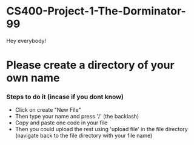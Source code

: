 # CS400-Project-1-The-Dorminator-99

Hey everybody! 

<h1> Please create a directory of your own name </h1> 

<h3> Steps to do it (incase if you dont know) </h3> 

<ul> 
<li> Click on create "New File" </li> 
<li> Then type your name and press '/' (the backlash) </li> 
<li> Copy and paste one code in your file </li> 
<li> Then you could upload the rest using 'upload file' in the file directory (navigate back to the file directory with your file name) </li> 
</ul> 

